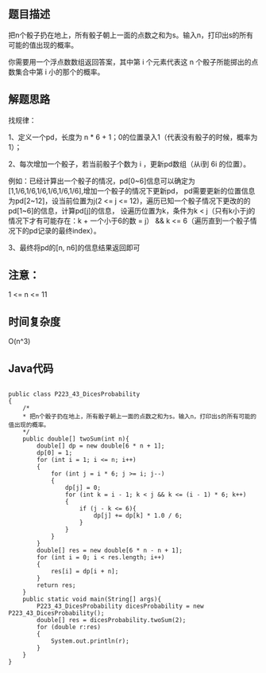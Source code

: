 ## 题目描述
把n个骰子扔在地上，所有骰子朝上一面的点数之和为s。输入n，打印出s的所有可能的值出现的概率。

你需要用一个浮点数数组返回答案，其中第 i 个元素代表这 n 个骰子所能掷出的点数集合中第 i 小的那个的概率。
## 解题思路
找规律：

1、定义一个pd，长度为 n * 6 + 1；0的位置录入1（代表没有骰子的时候，概率为1）；

2、每次增加一个骰子，若当前骰子个数为 i ，更新pd数组（从i到 6i 的位置）。

例如：已经计算出一个骰子的情况，pd[0~6]信息可以确定为[1,1/6,1/6,1/6,1/6,1/6,1/6],增加一个骰子的情况下更新pd，
pd需要更新的位置信息为pd[2~12]，设当前位置为j(2 <= j <= 12)，遍历已知一个骰子情况下更改的的pd[1~6]的信息，计算pd[j]的信息，
设遍历位置为k，条件为k < j（只有k小于j的情况下才有可能存在：k + 一个小于6的数 = j） && k <= 6（遍历直到一个骰子情况下的pd记录的最终index）。

3、最终将pd的[n, n6]的信息结果返回即可


## 注意：
1 <= n <= 11
## 时间复杂度
O(n^3)

## Java代码
```

public class P223_43_DicesProbability
{
    /*
    * 把n个骰子扔在地上，所有骰子朝上一面的点数之和为s。输入n，打印出s的所有可能的值出现的概率。
    */
    public double[] twoSum(int n){
        double[] dp = new double[6 * n + 1];
        dp[0] = 1;
        for (int i = 1; i <= n; i++)
        {
            for (int j = i * 6; j >= i; j--)
            {
                dp[j] = 0;
                for (int k = i - 1; k < j && k <= (i - 1) * 6; k++)
                {
                    if (j - k <= 6){
                        dp[j] += dp[k] * 1.0 / 6;
                    }
                }
            }
        }
        double[] res = new double[6 * n - n + 1];
        for (int i = 0; i < res.length; i++)
        {
            res[i] = dp[i + n];
        }
        return res;
    }
    public static void main(String[] args){
        P223_43_DicesProbability dicesProbability = new P223_43_DicesProbability();
        double[] res = dicesProbability.twoSum(2);
        for (double r:res)
        {
            System.out.println(r);
        }
    }
}
```
